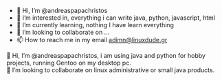 - 👋 Hi, I’m @andreaspapachristos
- 👀 I’m interested in, everything i can write java, python, javascript, html
- 🌱 I’m currently learning, nothing I have learn everything
- 💞️ I’m looking to collaborate on ...
- 📫 How to reach me in my email adimn@linuxdude.gr

<!---
andreaspapachristos/andreaspapachristos is a ✨ special ✨ repository because its `README.md` (this file) appears on your GitHub profile.
You can click the Preview link to take a look at your changes.
--->
👋 Hi, I’m @andreaspapachristos, i am using java and python for hobby projects, running Gentoo on my desktop pc. <br/>
💞️ I’m looking to collaborate on linux administrative or small java products.
